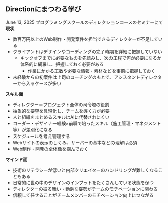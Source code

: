 ## Directionにまつわる学び
June 13, 2025 プログラミングスクールのディレクションコースのセミナーにて
**現状**
- 数百万円以上のWeb制作・開発案件を担当できるディレクターが不足している
- クライアントはデザインやコーディングの完了時期を詳細に把握していない
  - キックオフまでに必要なものを先読みし、次の工程で何が必要になるか体系的に網羅し、把握しておく必要がある
    - 作業にかかる工数や必要な情報・素材などを事前に把握しておく
- 未経験からの初案件は上司のコーチングのもとで、アシスタントディレクターから入るケースが多い

**スキル面**
- ディレクター＝プロジェクト全体の司令塔の役割
- 抽象的な要望を具現化し、チームを導く力が必要
- 人と組織をまとめるスキルはAIに代替されにくい
- コーダー・デザイナー経験×前職で培ったスキル（施工管理・マネジメント等）が差別化になる
- スケジュールを考え管理する
- Webサイトの表示のしくみ、サーバーの基本などの理解は必須
- Web制作・開発の全体像を掴んでおく

**マインド面**
- 技術のリテラシーが低いと内部クリエイターのハンドリングが難しくなることもある
- 日常的に世の中のデザインのインプットをたくさんしている状態を保つ
- ディレクターの振る舞い・勤勉な姿勢がチームのモチベーションに関わる
- 信頼して任せることがチームメンバーのモチベーション向上につながる
